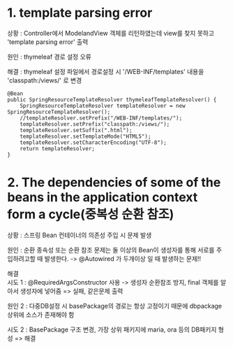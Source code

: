 # 1. template parsing error
상황 : Controller에서 ModelandView 객체를 리턴하였는데 view를 찾지 못하고 'template parsing error' 출력

원인 : thymeleaf 경로 설정 오류

해결 : thymeleaf 설정 파일에서 경로설정 시 '/WEB-INF/templates' 내용을 'classpath:/views/' 로 변경

    @Bean
    public SpringResourceTemplateResolver thymeleafTemplateResolver() {
        SpringResourceTemplateResolver templateResolver = new SpringResourceTemplateResolver();
        //templateResolver.setPrefix("/WEB-INF/templates/");
        templateResolver.setPrefix("classpath:/views/");
        templateResolver.setSuffix(".html");
        templateResolver.setTemplateMode("HTML5");
        templateResolver.setCharacterEncoding("UTF-8");
        return templateResolver;
    }



# 2. The dependencies of some of the beans in the application context form a cycle(중복성 순환 참조)
상황 : 스프링 Bean 컨테이너의 의존성 주입 시 문제 발생

원인 : 순환 종속성 또는 순환 참조 문제는 둘 이상의 Bean이 생성자를 통해 서로를 주입하려고할 때 발생한다.
        -> @Autowired 가 두개이상 일 때 발생하는 문제!!

해결  
시도 1 : @RequiredArgsConstructor 사용
        -> 생성자 순환참조 방지, final 객체를 알아서 생성자에 넣어줌
        => 실패, 같은문제 출력

원인 2 : 다중DB설정 시 basePackage의 경로는 항상 고정이기 때문에 dbpackage 상위에 소스가 존재해야 함

시도 2 : BasePackage 구조 변경, 가장 상위 패키지에 maria, ora 등의 DB패키지 형성
        => 해결


